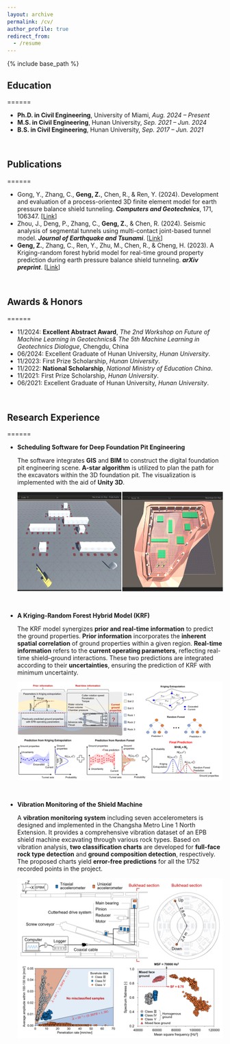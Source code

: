 ```yaml
---
layout: archive
permalink: /cv/
author_profile: true
redirect_from:
  - /resume
---
```


{% include base_path %}

## Education
======
- **Ph.D. in Civil Engineering**, University of Miami, *Aug. 2024 – Present*
- **M.S. in Civil Engineering**, Hunan University, *Sep. 2021 – Jun. 2024*
- **B.S. in Civil Engineering**, Hunan University, *Sep. 2017 – Jun. 2021*

<br/>

## Publications
======
* Gong, Y., Zhang, C., **Geng, Z.**, Chen, R., & Ren, Y. (2024). Development and evaluation of a process-oriented 3D finite element model for earth pressure balance shield tunneling.
   ***Computers and Geotechnics***, 171, 106347. [[Link](https://www.sciencedirect.com/science/article/pii/S0266352X24002830)]
* Zhou, J., Deng, P., Zhang, C., **Geng, Z.**, & Chen, R. (2024). Seismic analysis of segmental tunnels using multi-contact joint-based tunnel model. ***Journal of Earthquake and Tsunami***. [[Link](https://www.sciencedirect.com/science/article/pii/S0266352X24002830)]
* **Geng, Z.**, Zhang, C., Ren, Y., Zhu, M., Chen, R., & Cheng, H. (2023). A Kriging-random forest hybrid model for real-time ground property prediction during earth pressure balance shield 
   tunneling. ***arXiv preprint***. [[Link]((https://arxiv.org/abs/2305.05128))]

<br/>

## Awards & Honors
======
* 11/2024: **Excellent Abstract Award**, *The 2nd Workshop on Future of Machine Learning in Geotechnics& The 5th Machine Learning in Geotechnics Dialogue*, Chengdu, China
* 06/2024: Excellent Graduate of Hunan University, *Hunan University*.
* 11/2023: First Prize Scholarship, *Hunan University*.
* 11/2022: **National Scholarship**, *National Ministry of Education China*.
* 11/2021: First Prize Scholarship, *Hunan University*.
* 06/2021: Excellent Graduate of Hunan University, *Hunan University*.

<br/>

## Research Experience
======
- **Scheduling Software for Deep Foundation Pit Engineering**

    The software integrates **GIS** and **BIM** to construct the digital foundation pit engineering scene. **A-star algorithm** is utilized to plan the path for the excavators within the 3D foundation pit. The visualization is implemented with the aid of **Unity 3D**.
    <p align="center">
      <img src="/images/DeepFoundation.png" width="600"  alt="Path Planning Software" />
    </p>

<br/>

- **A Kriging-Random Forest Hybrid Model (KRF)**

    The KRF model synergizes **prior and real-time information** to predict the ground properties. **Prior information** incorporates the **inherent spatial correlation** of ground properties within a given region. **Real-time information** refers to the **current operating parameters**, reflecting real-time shield–ground interactions. These two predictions are integrated according to their **uncertainties**, ensuring the prediction of KRF with minimum uncertainty. 
    <p align="center">
      <img src="/images/KRF_2.png" width="750" alt="Kriging-Random Forest Hybrid Model" />
    </p>

<br/>

- **Vibration Monitoring of the Shield Machine**

    A **vibration monitoring system** including seven accelerometers is designed and implemented in the Changsha Metro Line 1 North Extension. It provides a comprehensive vibration dataset of an EPB shield machine excavating through various rock types. Based on vibration analysis, **two classification charts** are developed for **full-face rock type detection** and **ground composition detection**, respectively. The proposed charts yield **error-free predictions** for all the 1752 recorded points in the project.

    <p align="center">
      <img src="/images/Vibration.png" width="750" alt="Vibration-based Classification Charts" />
    </p>


